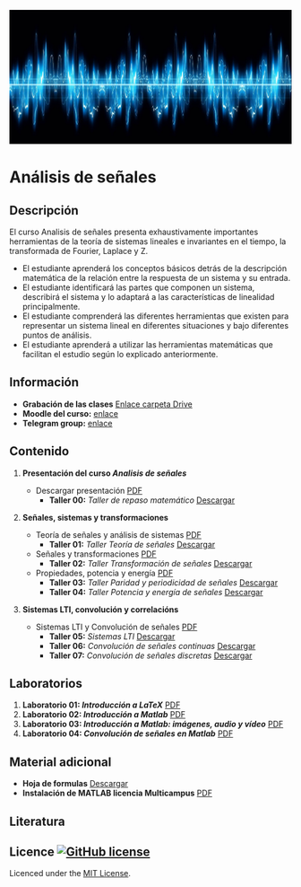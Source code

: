 [![banner](/_assets/pics/bannerLST.png)](https://github.com/marcoteran/signalanalysis_public)
# Análisis de señales

## Descripción

El curso Analisis de señales presenta exhaustivamente importantes herramientas de la teoría de sistemas lineales e invariantes en el tiempo, la transformada de Fourier, Laplace y Z.
* El estudiante aprenderá los conceptos básicos detrás de la descripción matemática de la relación entre la respuesta de un sistema y su entrada.
* El estudiante identificará las partes que componen un sistema, describirá el sistema y lo adaptará a las características de linealidad principalmente.
* El estudiante comprenderá las diferentes herramientas que existen para representar un sistema lineal en diferentes situaciones y bajo diferentes puntos de análisis.
* El estudiante aprenderá a utilizar las herramientas matemáticas que facilitan el estudio según lo explicado anteriormente.


## Información
* **Grabación de las clases** [Enlace carpeta Drive](https://drive.google.com/drive/folders/1zH_6GOqNlMbZV6i5sFhZ9-usMYrGku4e?usp=sharing)
* **Moodle del curso:** [enlace](https://virtual.usergioarboleda.edu.co/course/view.php?id=3574)
* **Telegram group:** [enlace](https://t.me/joinchat/HjGfqexfenb9sAJB)

## Contenido

1. **Presentación del curso *Analisis de señales***
	* Descargar presentación [PDF](https://github.com/marcoteran/signalanalysis_public/raw/master/lectures/00_signalanalysis_syllabus.pdf)
		- **Taller 00:** *Taller de repaso matemático* [Descargar](https://github.com/marcoteran/signalanalysis_public/raw/master/homeworks/SA_TTQ_MathematicalReview.pdf)

2. **Señales, sistemas y transformaciones**
	* Teoría de señales y análisis de sistemas [PDF](https://github.com/marcoteran/signalanalysis_public/raw/master/lectures/01_signalanalysis_signaltheoryandsystems.pdf)
		- **Taller 01:** *Taller Teoría de señales* [Descargar](https://github.com/marcoteran/signalanalysis_public/raw/master/homeworks/SA_TTQ_signaltheory.pdf)
	* Señales y transformaciones [PDF](https://github.com/marcoteran/signalanalysis_public/raw/master/lectures/02_signalanalysis_signalsandtransformations.pdf)
		- **Taller 02:** *Taller Transformación de señales* [Descargar](https://github.com/marcoteran/signalanalysis_public/raw/master/homeworks/SA_TTQ_signaltransformation.pdf)
	* Propiedades, potencia y energía  [PDF](https://github.com/marcoteran/signalanalysis_public/raw/master/lectures/03_signalanalysis_propiertiespowerenergy.pdf)
		- **Taller 03:** *Taller Paridad y periodicidad de señales* [Descargar](https://github.com/marcoteran/signalanalysis_public/raw/master/homeworks/SA_TTQ_symmetryandperiodicity.pdf)
		- **Taller 04:** *Taller Potencia y energía de señales* [Descargar](https://github.com/marcoteran/signalanalysis_public/raw/master/homeworks/SA_TTQ_energyandpower.pdf)

3. **Sistemas LTI, convolución y correlacións**
	* Sistemas LTI y Convolución de señales [PDF](https://github.com/marcoteran/signalanalysis_public/raw/master/lectures/04_signalanalysis_ltisystemsandconvolution.pdf)
		- **Taller 05:** *Sistemas LTI* [Descargar](https://github.com/marcoteran/signalanalysis_public/raw/master/homeworks/LST_TTQ_ltisystems.pdf)
		- **Taller 06:** *Convolución de señales continuas* [Descargar](https://github.com/marcoteran/signalanalysis_public/raw/master/homeworks/LST_TTQ_continuousconvolution.pdf)
		- **Taller 07:** *Convolución de señales discretas* [Descargar](https://github.com/marcoteran/signalanalysis_public/raw/master/homeworks/LST_TTQ_discreteconvolution.pdf)

## Laboratorios

1. **Laboratorio 01: *Introducción a LaTeX*** [PDF](https://github.com/marcoteran/signalanalysis_public/raw/master/laboratory/SA_LAB01_IntrotoLatex.pdf)
2. **Laboratorio 02: *Introducción a Matlab*** [PDF](https://github.com/marcoteran/signalanalysis_public/raw/master/laboratory/SA_LAB02_IntrotoMatlab.pdf)
3. **Laboratorio 03: *Introducción a Matlab: imágenes, audio y vídeo*** [PDF](https://github.com/marcoteran/signalanalysis_public/raw/master/laboratory/SA_LAB03_IntrotoMatlabImageAudioVideo.pdf)
4. **Laboratorio 04: *Convolución de señales en Matlab*** [PDF](https://github.com/marcoteran/signalanalysis_public/raw/master/laboratory/SA_LAB04_SignalConvolution.pdf)

## Material adicional

* **Hoja de formulas** [Descargar](https://github.com/marcoteran/signalanalysis_public/raw/master/mathsheets/mathsheetbasic.pdf)
* **Instalación de MATLAB licencia Multicampus** [PDF](https://github.com/marcoteran/signalanalysis_public/raw/master/files/_others/matlabwidecampus_installation.pdf) 

## Literatura



## Licence [![GitHub license](https://img.shields.io/github/license/marcoteran/deeplearningmodule.svg)](https://github.com/marcoteran/deeplearningmodule/blob/master/LICENSE)

Licenced under the [MIT License](https://github.com/MinorMole/RcloneLab/blob/master/LICENSE).